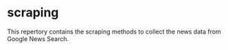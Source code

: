 # scraping
This repertory contains the scraping methods to collect the news data from Google News Search.  
